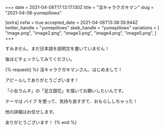 +++
date = 2021-04-08T17:13:17.130Z
title = "淫キャラクガキマン"
slug = "2021-04-08-yumepillows"

[extra]
nsfw = true
accepted_date = 2021-04-06T13:38:39.944Z
twitter_handle = "yumepillows"
skeb_handle = "yumepillows"
variations = [
  "image.png",
  "image2.png",
  "image3.png",
  "image4.png",
  "image5.png",
]
+++

すみません、まだ日本語を説明文を書いていません！

後ほどチェックしてみてください。

{% request() %}
淫キャラクガキマンさん、はじめまして！

アピールしてありがとうございます！

「小女ラムネ」の「足立甜花」を描いてお願いしたいんです。

テーマは バイブ を使って、気持ち良すぎて、おもらししちゃった！

他の詳細はお任せします。

ありがとうございます！
{% end %}
